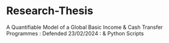 # Research-Thesis
A Quantifiable Model of a Global Basic Income &amp;  Cash Transfer Programmes
: Defended 23/02/2024
: & Python Scripts
